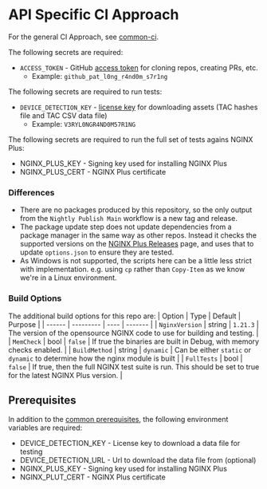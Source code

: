 # API Specific CI Approach

For the general CI Approach, see [common-ci](https://github.com/51degrees/common-ci).

The following secrets are required:
* `ACCESS_TOKEN` - GitHub [access token](https://docs.github.com/en/authentication/keeping-your-account-and-data-secure/managing-your-personal-access-tokens#about-personal-access-tokens) for cloning repos, creating PRs, etc.
    * Example: `github_pat_l0ng_r4nd0m_s7r1ng`
  
The following secrets are required to run tests:
* `DEVICE_DETECTION_KEY` - [license key](https://51degrees.com/pricing) for downloading assets (TAC hashes file and TAC CSV data file)
    * Example: `V3RYL0NGR4ND0M57R1NG`

The following secrets are required to run the full set of tests agains NGINX Plus:
* NGINX_PLUS_KEY - Signing key used for installing NGINX Plus
* NGINX_PLUS_CERT - NGINX Plus certificate

### Differences
- There are no packages produced by this repository, so the only output from the `Nightly Publish Main` workflow is a new tag and release.
- The package update step does not update dependencies from a package manager in the same way as other repos. Instead it checks the supported versions on the [NGINX Plus Releases](https://docs.nginx.com/nginx/releases/) page, and uses that to update `options.json` to ensure they are tested.
- As Windows is not supported, the scripts here can be a little less strict with implementation. e.g. using `cp` rather than `Copy-Item` as we know we're in a Linux environment.

### Build Options

The additional build options for this repo are:
| Option | Type | Default | Purpose |
| ------ | --------- | ---- | ------- |
| `NginxVersion` | string | `1.21.3` | The version of the opensource NGINX code to use for building and testing. |
| `MemCheck` | bool | `false` | If true the binaries are built in Debug, with memory checks enabled. |
| `BuildMethod` | string | `dynamic` | Can be either `static` or `dynamic` to determine how the nginx module is built |
| `FullTests` | bool | `false` | If true, then the full NGINX test suite is run. This should be set to true for the latest NGINX Plus version. |

## Prerequisites

In addition to the [common prerequisites](https://github.com/51Degrees/common-ci#prerequisites), the following environment variables are required:
- DEVICE_DETECTION_KEY - License key to download a data file for testing
- DEVICE_DETECTION_URL - Url to download the data file from (optional)
- NGINX_PLUS_KEY - Signing key used for installing NGINX Plus
- NGINX_PLUT_CERT - NGINX Plus certificate
